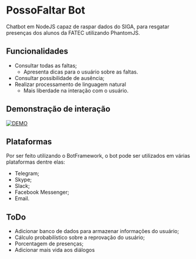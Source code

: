 # PossoFaltar Bot

Chatbot em NodeJS capaz de raspar dados do SIGA, para resgatar presenças dos alunos da FATEC utilizando PhantomJS.

## Funcionalidades

* Consultar todas as faltas;
  * Apresenta dicas para o usuário sobre as faltas.
* Consultar possibilidade de ausência;
* Realizar processamento de linguagem natural
  * Mais liberdade na interação com o usuário.

## Demonstração de interação

[![DEMO](http://img.youtube.com/vi/DjYLdhQyDbs/0.jpg)](https://youtu.be/DjYLdhQyDbs)

## Plataformas

Por ser feito utilizando o BotFramework, o bot pode ser utilizados em várias plataformas dentre elas:
* Telegram;
* Skype;
* Slack;
* Facebook Messenger;
* Email.

## ToDo

* Adicionar banco de dados para armazenar informações do usuário;
* Cálculo probabilístico sobre a reprovação do usuário;
* Porcentagem de presenças;
* Adicionar mais vida aos diálogos
